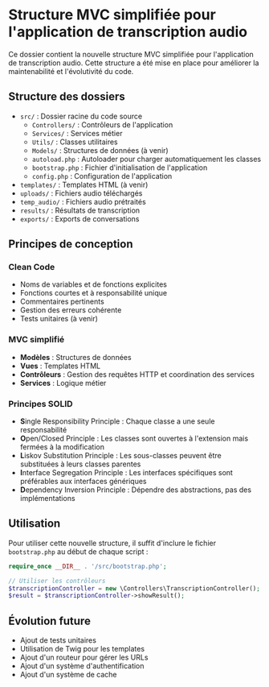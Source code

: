 # Structure MVC simplifiée pour l'application de transcription audio

Ce dossier contient la nouvelle structure MVC simplifiée pour l'application de transcription audio. Cette structure a été mise en place pour améliorer la maintenabilité et l'évolutivité du code.

## Structure des dossiers

- `src/` : Dossier racine du code source
  - `Controllers/` : Contrôleurs de l'application
  - `Services/` : Services métier
  - `Utils/` : Classes utilitaires
  - `Models/` : Structures de données (à venir)
  - `autoload.php` : Autoloader pour charger automatiquement les classes
  - `bootstrap.php` : Fichier d'initialisation de l'application
  - `config.php` : Configuration de l'application
- `templates/` : Templates HTML (à venir)
- `uploads/` : Fichiers audio téléchargés
- `temp_audio/` : Fichiers audio prétraités
- `results/` : Résultats de transcription
- `exports/` : Exports de conversations

## Principes de conception

### Clean Code

- Noms de variables et de fonctions explicites
- Fonctions courtes et à responsabilité unique
- Commentaires pertinents
- Gestion des erreurs cohérente
- Tests unitaires (à venir)

### MVC simplifié

- **Modèles** : Structures de données
- **Vues** : Templates HTML
- **Contrôleurs** : Gestion des requêtes HTTP et coordination des services
- **Services** : Logique métier

### Principes SOLID

- **S**ingle Responsibility Principle : Chaque classe a une seule responsabilité
- **O**pen/Closed Principle : Les classes sont ouvertes à l'extension mais fermées à la modification
- **L**iskov Substitution Principle : Les sous-classes peuvent être substituées à leurs classes parentes
- **I**nterface Segregation Principle : Les interfaces spécifiques sont préférables aux interfaces génériques
- **D**ependency Inversion Principle : Dépendre des abstractions, pas des implémentations

## Utilisation

Pour utiliser cette nouvelle structure, il suffit d'inclure le fichier `bootstrap.php` au début de chaque script :

```php
require_once __DIR__ . '/src/bootstrap.php';

// Utiliser les contrôleurs
$transcriptionController = new \Controllers\TranscriptionController();
$result = $transcriptionController->showResult();
```

## Évolution future

- Ajout de tests unitaires
- Utilisation de Twig pour les templates
- Ajout d'un routeur pour gérer les URLs
- Ajout d'un système d'authentification
- Ajout d'un système de cache
